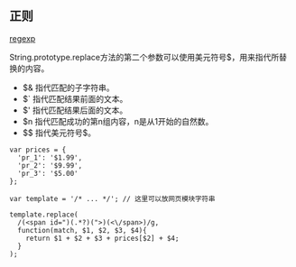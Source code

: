 ## 正则

[regexp](http://javascript.ruanyifeng.com/stdlib/regexp.html#toc15)

String.prototype.replace方法的第二个参数可以使用美元符号$，用来指代所替换的内容。

  - $& 指代匹配的子字符串。  
  - $\` 指代匹配结果前面的文本。  
  - $' 指代匹配结果后面的文本。  
  - $n 指代匹配成功的第n组内容，n是从1开始的自然数。  
  - $$ 指代美元符号$。  

  ```
  var prices = {
    'pr_1': '$1.99',
    'pr_2': '$9.99',
    'pr_3': '$5.00'
  };

  var template = '/* ... */'; // 这里可以放网页模块字符串

  template.replace(
    /(<span id=")(.*?)(">)(<\/span>)/g,
    function(match, $1, $2, $3, $4){
      return $1 + $2 + $3 + prices[$2] + $4;
    }
  );
  ```
